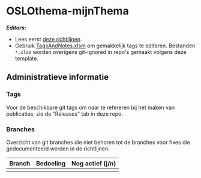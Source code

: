 # OSLOthema-mijnThema

**_Editors:_**
- Lees eerst [deze richtlijnen](https://github.com/Informatievlaanderen/OSLO-toolchain/blob/master/doc-user/README.md).
- Gebruik [TagsAndNotes.xlsm](https://github.com/Informatievlaanderen/OSLO-allerleiTooltjes/tree/master/EA-Excel/TagsAndNotes) om gemakkelijk tags te editeren. Bestanden `*.xlsm` worden overigens git-ignored in repo's gemaakt volgens deze template.


## Administratieve informatie

### Tags
Voor de beschikbare git tags om naar te refereren bij het maken van publicaties, zie de "Releases" tab in deze repo.

### Branches
Overzicht van git branches die niet behoren tot de branches voor fixes die gedocumenteerd werden in de richtlijnen.

| Branch | Bedoeling | Nog actief (j/n) |
| ------ | --------- | ---------------- | 
|  |  |  |
